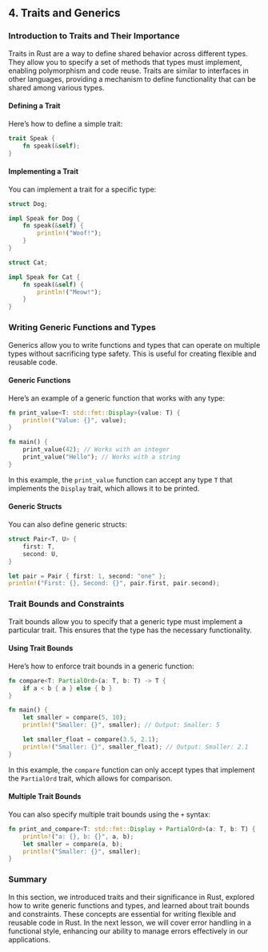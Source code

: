 ## 4. Traits and Generics

### Introduction to Traits and Their Importance

Traits in Rust are a way to define shared behavior across different types. They allow you to specify a set of methods that types must implement, enabling polymorphism and code reuse. Traits are similar to interfaces in other languages, providing a mechanism to define functionality that can be shared among various types.

#### Defining a Trait

Here’s how to define a simple trait:

```rust
trait Speak {
    fn speak(&self);
}
```

#### Implementing a Trait

You can implement a trait for a specific type:

```rust
struct Dog;

impl Speak for Dog {
    fn speak(&self) {
        println!("Woof!");
    }
}

struct Cat;

impl Speak for Cat {
    fn speak(&self) {
        println!("Meow!");
    }
}
```

### Writing Generic Functions and Types

Generics allow you to write functions and types that can operate on multiple types without sacrificing type safety. This is useful for creating flexible and reusable code.

#### Generic Functions

Here’s an example of a generic function that works with any type:

```rust
fn print_value<T: std::fmt::Display>(value: T) {
    println!("Value: {}", value);
}

fn main() {
    print_value(42); // Works with an integer
    print_value("Hello"); // Works with a string
}
```

In this example, the `print_value` function can accept any type `T` that implements the `Display` trait, which allows it to be printed.

#### Generic Structs

You can also define generic structs:

```rust
struct Pair<T, U> {
    first: T,
    second: U,
}

let pair = Pair { first: 1, second: "one" };
println!("First: {}, Second: {}", pair.first, pair.second);
```

### Trait Bounds and Constraints

Trait bounds allow you to specify that a generic type must implement a particular trait. This ensures that the type has the necessary functionality.

#### Using Trait Bounds

Here’s how to enforce trait bounds in a generic function:

```rust
fn compare<T: PartialOrd>(a: T, b: T) -> T {
    if a < b { a } else { b }
}

fn main() {
    let smaller = compare(5, 10);
    println!("Smaller: {}", smaller); // Output: Smaller: 5

    let smaller_float = compare(3.5, 2.1);
    println!("Smaller: {}", smaller_float); // Output: Smaller: 2.1
}
```

In this example, the `compare` function can only accept types that implement the `PartialOrd` trait, which allows for comparison.

#### Multiple Trait Bounds

You can also specify multiple trait bounds using the `+` syntax:

```rust
fn print_and_compare<T: std::fmt::Display + PartialOrd>(a: T, b: T) {
    println!("a: {}, b: {}", a, b);
    let smaller = compare(a, b);
    println!("Smaller: {}", smaller);
}
```

### Summary

In this section, we introduced traits and their significance in Rust, explored how to write generic functions and types, and learned about trait bounds and constraints. These concepts are essential for writing flexible and reusable code in Rust. In the next lesson, we will cover error handling in a functional style, enhancing our ability to manage errors effectively in our applications.